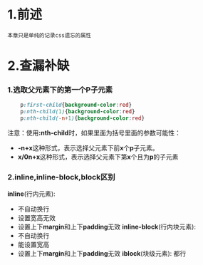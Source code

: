 # 1.前述

    本章只是单纯的记录css遗忘的属性

# 2.查漏补缺

### 1.选取父元素下的第一个P子元素

```css
    p:first-child{background-color:red}
    p:nth-child(1){background-color:red}
    p:nth-child(-n+1){background-color:red}
```
注意：使用<strong>:nth-child</strong>时，如果里面为括号里面的参数可能性：
- <strong>-n+x</strong>这种形式，表示选择父元素下前<strong>x</strong>个<strong>p</strong>子元素。
- <strong>x/0n+x</strong>这种形式，表示选择父元素下第<strong>x</strong>个且为<strong>p</strong>的子元素

### 2.inline,inline-block,block区别

<strong>inline</strong>(行内元素):
- 不自动换行
- 设置宽高无效
- 设置上下<strong>margin</strong>和上下<strong>padding</strong>无效
<strong>inline-block</strong>(行内块元素):
- 不自动换行
- 能设置宽高
- 设置上下<strong>margin</strong>和上下<strong>padding</strong>无效
<strong>iblock</strong>(块级元素):
都行